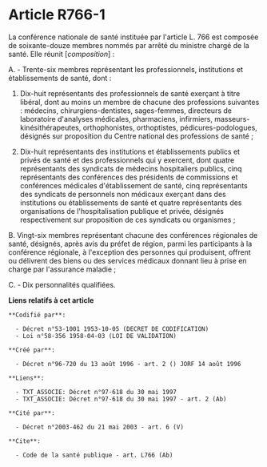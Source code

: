 # Article R766-1

La conférence nationale de santé instituée par l'article L. 766 est composée de soixante-douze membres nommés par arrêté du
ministre chargé de la santé. Elle réunit [*composition*] :

A. - Trente-six membres représentant les professionnels, institutions et établissements de santé, dont :

1. Dix-huit représentants des professionnels de santé exerçant à titre libéral, dont au moins un membre de chacune des
professions suivantes : médecins, chirurgiens-dentistes, sages-femmes, directeurs de laboratoire d'analyses médicales,
pharmaciens, infirmiers, masseurs-kinésithérapeutes, orthophonistes, orthoptistes, pédicures-podologues, désignés sur
proposition du Centre national des professions de santé ;

2. Dix-huit représentants des institutions et établissements publics et privés de santé et des professionnels qui y exercent,
dont quatre représentants des syndicats de médecins hospitaliers publics, cinq représentants des conférences des présidents
de commissions et conférences médicales d'établissement de santé, cinq représentants des syndicats de personnels non médicaux
exerçant dans des institutions ou établissements de santé et quatre représentants des organisations de l'hospitalisation
publique et privée, désignés respectivement sur proposition de ces syndicats ou organismes ;

B. Vingt-six membres représentant chacune des conférences régionales de santé, désignés, après avis du préfet de région,
parmi les participants à la conférence régionale, à l'exception des personnes qui produisent, offrent ou délivrent des biens
ou des services médicaux donnant lieu à prise en charge par l'assurance maladie ;

C. - Dix personnalités qualifiées.

**Liens relatifs à cet article**

	**Codifié par**:

	  - Décret n°53-1001 1953-10-05 (DECRET DE CODIFICATION)
	  - Loi n°58-356 1958-04-03 (LOI DE VALIDATION)

	**Créé par**:

	  - Décret n°96-720 du 13 août 1996 - art. 2 () JORF 14 août 1996

	**Liens**:

	  - TXT_ASSOCIE: Décret n°97-618 du 30 mai 1997
	  - TXT_ASSOCIE: Décret n°97-618 du 30 mai 1997 - art. 2 (Ab)

	**Cité par**:

	  - Décret n°2003-462 du 21 mai 2003 - art. 6 (V)

	**Cite**:

	  - Code de la santé publique - art. L766 (Ab)
